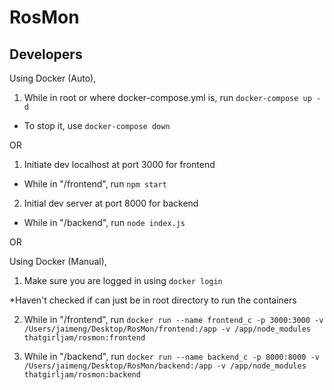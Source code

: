 # RosMon

## Developers

Using Docker (Auto),

1. While in root or where docker-compose.yml is, run `docker-compose up -d`

- To stop it, use `docker-compose down`

OR

1. Initiate dev localhost at port 3000 for frontend

- While in "/frontend", run `npm start`

2. Initial dev server at port 8000 for backend

- While in "/backend", run `node index.js`

OR

Using Docker (Manual),

1. Make sure you are logged in using `docker login`

\*Haven't checked if can just be in root directory to run the containers

2. While in "/frontend", run `docker run --name frontend_c -p 3000:3000 -v /Users/jaimeng/Desktop/RosMon/frontend:/app -v /app/node_modules thatgirljam/rosmon:frontend`

3. While in "/backend", run `docker run --name backend_c -p 8000:8000 -v /Users/jaimeng/Desktop/RosMon/backend:/app -v /app/node_modules thatgirljam/rosmon:backend `
